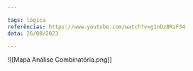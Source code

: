 ```yaml
---

tags: lógica
referências: https://www.youtube.com/watch?v=g1nDzBRiF34
data: 26/08/2023

---
```

![[Mapa Análise Combinatória.png]]